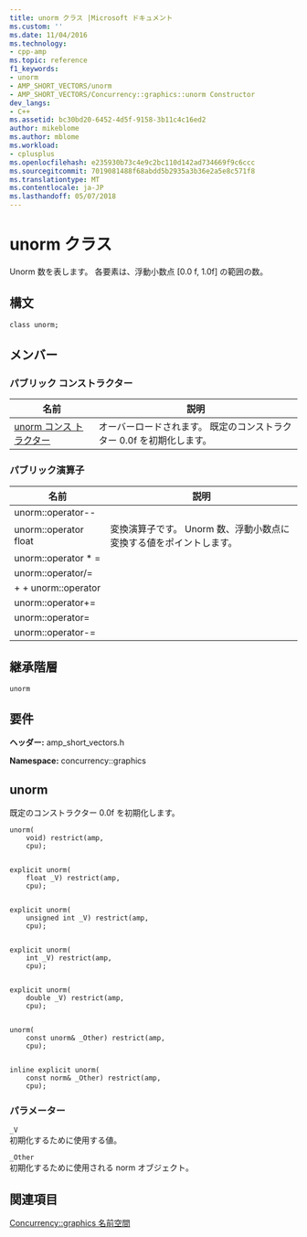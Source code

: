 ```yaml
---
title: unorm クラス |Microsoft ドキュメント
ms.custom: ''
ms.date: 11/04/2016
ms.technology:
- cpp-amp
ms.topic: reference
f1_keywords:
- unorm
- AMP_SHORT_VECTORS/unorm
- AMP_SHORT_VECTORS/Concurrency::graphics::unorm Constructor
dev_langs:
- C++
ms.assetid: bc30bd20-6452-4d5f-9158-3b11c4c16ed2
author: mikeblome
ms.author: mblome
ms.workload:
- cplusplus
ms.openlocfilehash: e235930b73c4e9c2bc110d142ad734669f9c6ccc
ms.sourcegitcommit: 7019081488f68abdd5b2935a3b36e2a5e8c571f8
ms.translationtype: MT
ms.contentlocale: ja-JP
ms.lasthandoff: 05/07/2018
---
```

# <a name="unorm-class"></a>unorm クラス
Unorm 数を表します。 各要素は、浮動小数点 [0.0 f, 1.0f] の範囲の数。  
  
## <a name="syntax"></a>構文  
  
```  
class unorm;  
```  
  
## <a name="members"></a>メンバー  
  
### <a name="public-constructors"></a>パブリック コンストラクター  
  
|名前|説明|  
|----------|-----------------|  
|[unorm コンス トラクター](#ctor)|オーバーロードされます。 既定のコンストラクター 0.0f を初期化します。|  
  
### <a name="public-operators"></a>パブリック演算子  
  
|名前|説明|  
|----------|-----------------|  
|unorm::operator--||  
|unorm::operator float|変換演算子です。 Unorm 数、浮動小数点に変換する値をポイントします。|  
|unorm::operator * =||  
|unorm::operator/=||  
|+ + unorm::operator||  
|unorm::operator+=||  
|unorm::operator=||  
|unorm::operator-=||  
  
## <a name="inheritance-hierarchy"></a>継承階層  
 `unorm`  
  
## <a name="requirements"></a>要件  
 **ヘッダー:** amp_short_vectors.h  
  
 **Namespace:** concurrency::graphics  
  
##  <a name="ctor"></a> unorm 

 既定のコンストラクター 0.0f を初期化します。  
  
```  
unorm(
    void) restrict(amp,
    cpu);

 
explicit unorm(
    float _V) restrict(amp,
    cpu);

 
explicit unorm(
    unsigned int _V) restrict(amp,
    cpu);

 
explicit unorm(
    int _V) restrict(amp,
    cpu);

 
explicit unorm(
    double _V) restrict(amp,
    cpu);

 
unorm(
    const unorm& _Other) restrict(amp,
    cpu);

 
inline explicit unorm(
    const norm& _Other) restrict(amp,
    cpu);
```  
  
### <a name="parameters"></a>パラメーター  
 `_V`  
 初期化するために使用する値。  
  
 `_Other`  
 初期化するために使用される norm オブジェクト。  
  
## <a name="see-also"></a>関連項目  
 [Concurrency::graphics 名前空間](concurrency-graphics-namespace.md)
